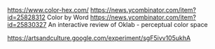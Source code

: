
https://www.color-hex.com/
https://news.ycombinator.com/item?id=25828312 Color by Word
https://news.ycombinator.com/item?id=25830327 An interactive review of Oklab - perceptual color space

https://artsandculture.google.com/experiment/sgF5ivv105ukhA 